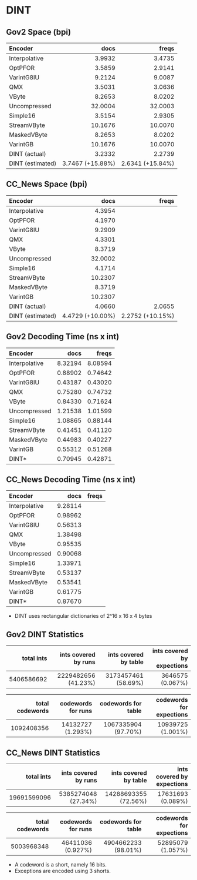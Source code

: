 DINT
====

Gov2 Space (bpi)
----------------

| Encoder           | docs              | freqs            |
|:------------------|------------------:|-----------------:|
| Interpolative     |  3.9932           |  3.4735          |
| OptPFOR           |  3.5859           |  2.9141          |
| VarintG8IU        |  9.2124           |  9.0087          |
| QMX               |  3.5031           |  3.0636          |
| VByte             |  8.2653           |  8.0202          |
| Uncompressed      | 32.0004           | 32.0003          |
| Simple16          |  3.5154           |  2.9305          |
| StreamVByte       | 10.1676           | 10.0070          |
| MaskedVByte       |  8.2653           |  8.0202          |
| VarintGB          | 10.1676           | 10.0070          |
| DINT (actual)     |  3.2332           |  2.2739          |
| DINT (estimated)  |  3.7467 (+15.88%) |  2.6341 (+15.84%)|

CC_News Space (bpi)
-------------------

| Encoder           | docs              | freqs            |
|:------------------|------------------:|-----------------:|
| Interpolative     |  4.3954           |                  |
| OptPFOR           |  4.1970           |                  |
| VarintG8IU        |  9.2909           |                  |
| QMX               |  4.3301           |                  |
| VByte             |  8.3719           |                  |
| Uncompressed      | 32.0002           |                  |
| Simple16          |  4.1714           |                  |
| StreamVByte       | 10.2307           |                  |
| MaskedVByte       |  8.3719           |                  |
| VarintGB          | 10.2307           |                  |
| DINT (actual)     |  4.0660           |  2.0655          |
| DINT (estimated)  |  4.4729 (+10.00%) |  2.2752 (+10.15%)|

Gov2 Decoding Time (ns x int)
-----------------------------

| Encoder           | docs        | freqs       |
|:------------------|------------:|------------:|
| Interpolative     | 8.32194     | 8.08594     |
| OptPFOR           | 0.88902     | 0.74642     |
| VarintG8IU        | 0.43187     | 0.43020     |
| QMX               | 0.75280     | 0.74732     |
| VByte             | 0.84330     | 0.71624     |
| Uncompressed      | 1.21538     | 1.01599     |
| Simple16          | 1.08865     | 0.88144     |
| StreamVByte       | 0.41451     | 0.41120     |
| MaskedVByte       | 0.44983     | 0.40227     |
| VarintGB          | 0.55312     | 0.51268     |
| DINT*             | 0.70945     | 0.42871     |

CC_News Decoding Time (ns x int)
--------------------------------

| Encoder           | docs        | freqs       |
|:------------------|------------:|------------:|
| Interpolative     | 9.28114     |             |
| OptPFOR           | 0.98962     |             |
| VarintG8IU        | 0.56313     |             |
| QMX               | 1.38498     |             |
| VByte             | 0.95535     |             |
| Uncompressed      | 0.90068     |             |
| Simple16          | 1.33971     |             |
| StreamVByte       | 0.53137     |             |
| MaskedVByte       | 0.53541     |             |
| VarintGB          | 0.61775     |             |
| DINT*             | 0.87670     |             |


* DINT uses rectangular dictionaries of 2^16 x 16 x 4 bytes

Gov2 DINT Statistics
--------------------

| total ints      | ints covered by runs | ints covered by table | ints covered by expections |
|----------------:|---------------------:|----------------------:|---------------------------:|
| 5406586692      | 2229482656 (41.23%)  | 3173457461 (58.69%)   | 3646575  (0.067%)          |

| total codewords | codewords for runs   | codewords for table   | codewords for expections   |
|----------------:|---------------------:|----------------------:|---------------------------:|
| 1092408356      | 14132727 (1.293%)    | 1067335904 (97.70%)   | 10939725  (1.001%)         |

CC_News DINT Statistics
-----------------------

| total ints      | ints covered by runs | ints covered by table | ints covered by expections |
|----------------:|---------------------:|----------------------:|---------------------------:|
| 19691599096     | 5385274048 (27.34%)  | 14288693355 (72.56%)  | 17631693  (0.089%)         |

| total codewords | codewords for runs   | codewords for table   | codewords for expections   |
|----------------:|---------------------:|----------------------:|---------------------------:|
| 5003968348      | 46411036 (0.927%)    | 4904662233 (98.01%)   | 52895079  (1.057%)         |


- A codeword is a short, namely 16 bits.
- Exceptions are encoded using 3 shorts.

